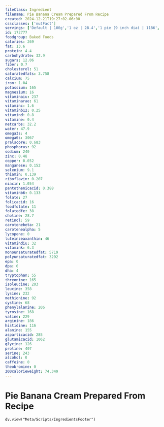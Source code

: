 ```yaml
---
fileClass: Ingredient
filename: Pie Banana Cream Prepared From Recipe
created: 2024-12-21T19:27:02-06:00
cssclasses: ['nutFact']
servings: ['Default | 100g','1 oz | 28.4','1 pie (9 inch dia) | 1186','1 piece (1/8 of 9 inch dia) | 144']
id: 172777
foodgroup: Baked Foods
calories: 269
fat: 13.6
protein: 4.4
carbohydrate: 32.9
sugars: 12.06
fiber: 0.7
cholesterol: 51
saturatedfats: 3.758
calcium: 75
iron: 1.04
potassium: 165
magnesium: 16
vitaminaiu: 237
vitaminarae: 61
vitaminc: 1.6
vitaminb12: 0.25
vitamind: 0.8
vitamine: 0.4
netcarbs: 32.2
water: 47.9
omega3s: 4
omega6s: 3067
pralscore: 0.683
phosphorus: 92
sodium: 240
zinc: 0.48
copper: 0.052
manganese: 0.152
selenium: 9.1
thiamin: 0.139
riboflavin: 0.207
niacin: 1.054
pantothenicacid: 0.388
vitaminb6: 0.133
folate: 27
folicacid: 16
foodfolate: 11
folatedfe: 38
choline: 28.7
retinol: 59
carotenebeta: 21
carotenealpha: 5
lycopene: 0
luteinzeaxanthin: 46
vitamindiu: 32
vitamink: 6.3
monounsaturatedfat: 5719
polyunsaturatedfat: 3292
epa: 0
dpa: 0
dha: 4
tryptophan: 55
threonine: 165
isoleucine: 203
leucine: 358
lysine: 232
methionine: 92
cystine: 68
phenylalanine: 206
tyrosine: 168
valine: 229
arginine: 186
histidine: 116
alanine: 155
asparticacid: 285
glutamicacid: 1062
glycine: 126
proline: 407
serine: 243
alcohol: 0
caffeine: 0
theobromine: 0
200calorieweight: 74.349
---
```


# Pie Banana Cream Prepared From Recipe

```dataviewjs
dv.view("Meta/Scripts/IngredientsFooter")
```